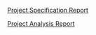 [Project Specification Report](https://drive.google.com/file/d/12q3niMw-UrtuNMft14Uv9Q10JnytaK1a/view?usp=sharing)



[Project Analysis Report](https://drive.google.com/file/d/1SpI9ZcwPAnHrklnjbwkems6sSHBqDHik/view?usp=sharing)
